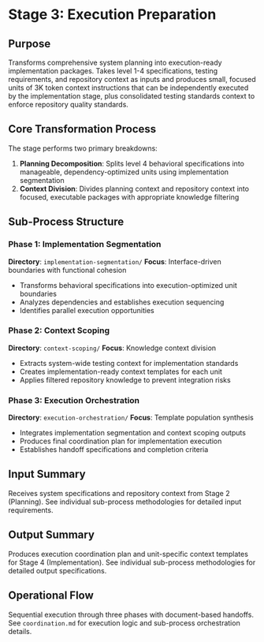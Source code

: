 # Stage 3: Execution Preparation

## Purpose

Transforms comprehensive system planning into execution-ready implementation packages. Takes level 1-4 specifications, testing requirements, and repository context as inputs and produces small, focused units of 3K token context instructions that can be independently executed by the implementation stage, plus consolidated testing standards context to enforce repository quality standards.

## Core Transformation Process

The stage performs two primary breakdowns:

1. **Planning Decomposition**: Splits level 4 behavioral specifications into manageable, dependency-optimized units using implementation segmentation
2. **Context Division**: Divides planning context and repository context into focused, executable packages with appropriate knowledge filtering

## Sub-Process Structure

### Phase 1: Implementation Segmentation
**Directory**: `implementation-segmentation/`
**Focus**: Interface-driven boundaries with functional cohesion
- Transforms behavioral specifications into execution-optimized unit boundaries
- Analyzes dependencies and establishes execution sequencing
- Identifies parallel execution opportunities

### Phase 2: Context Scoping  
**Directory**: `context-scoping/`
**Focus**: Knowledge context division
- Extracts system-wide testing context for implementation standards
- Creates implementation-ready context templates for each unit
- Applies filtered repository knowledge to prevent integration risks

### Phase 3: Execution Orchestration
**Directory**: `execution-orchestration/`
**Focus**: Template population synthesis
- Integrates implementation segmentation and context scoping outputs
- Produces final coordination plan for implementation execution
- Establishes handoff specifications and completion criteria

## Input Summary

Receives system specifications and repository context from Stage 2 (Planning). See individual sub-process methodologies for detailed input requirements.

## Output Summary

Produces execution coordination plan and unit-specific context templates for Stage 4 (Implementation). See individual sub-process methodologies for detailed output specifications.

## Operational Flow

Sequential execution through three phases with document-based handoffs. See `coordination.md` for execution logic and sub-process orchestration details.